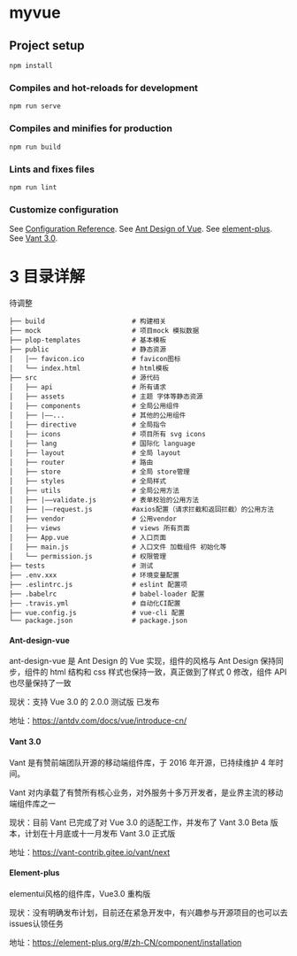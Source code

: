 # myvue

## Project setup
```
npm install
```

### Compiles and hot-reloads for development
```
npm run serve
```

### Compiles and minifies for production
```
npm run build
```

### Lints and fixes files
```
npm run lint
```

### Customize configuration
See [Configuration Reference](https://cli.vuejs.org/config/).
See [Ant Design of Vue](https://2x.antdv.com/docs/vue/introduce-cn/).
See [element-plus](https://element-plus.gitee.io/#/zh-CN/component/installation).
See [Vant 3.0](https://vant-contrib.gitee.io/vant/next).



# 3 目录详解
待调整
```
├── build                      # 构建相关
├── mock                       # 项目mock 模拟数据
├── plop-templates             # 基本模板
├── public                     # 静态资源
│   │── favicon.ico            # favicon图标
│   └── index.html             # html模板
├── src                        # 源代码
│   ├── api                    # 所有请求
│   ├── assets                 # 主题 字体等静态资源
│   ├── components             # 全局公用组件
│   ├── |——...                 # 其他的公用组件
│   ├── directive              # 全局指令
│   ├── icons                  # 项目所有 svg icons
│   ├── lang                   # 国际化 language
│   ├── layout                 # 全局 layout
│   ├── router                 # 路由
│   ├── store                  # 全局 store管理
│   ├── styles                 # 全局样式
│   ├── utils                  # 全局公用方法
│   ├── |——validate.js         # 表单校验的公用方法
│   ├── |——request.js          #axios配置（请求拦截和返回拦截）的公用方法
│   ├── vendor                 # 公用vendor
│   ├── views                  # views 所有页面
│   ├── App.vue                # 入口页面
│   ├── main.js                # 入口文件 加载组件 初始化等
│   └── permission.js          # 权限管理
├── tests                      # 测试
├── .env.xxx                   # 环境变量配置
├── .eslintrc.js               # eslint 配置项
├── .babelrc                   # babel-loader 配置
├── .travis.yml                # 自动化CI配置
├── vue.config.js              # vue-cli 配置
└── package.json               # package.json
```



#### Ant-design-vue
ant-design-vue 是 Ant Design 的 Vue 实现，组件的风格与 Ant Design 保持同步，组件的 html 结构和 css 样式也保持一致，真正做到了样式 0 修改，组件 API 也尽量保持了一致

现状：支持 Vue 3.0 的 2.0.0 测试版 已发布

地址：https://antdv.com/docs/vue/introduce-cn/

#### Vant 3.0
Vant 是有赞前端团队开源的移动端组件库，于 2016 年开源，已持续维护 4 年时间。

Vant 对内承载了有赞所有核心业务，对外服务十多万开发者，是业界主流的移动端组件库之一

现状：目前 Vant 已完成了对 Vue 3.0 的适配工作，并发布了 Vant 3.0 Beta 版本，计划在十月底或十一月发布 Vant 3.0 正式版

地址：https://vant-contrib.gitee.io/vant/next

#### Element-plus
elementui风格的组件库，Vue3.0 重构版

现状：没有明确发布计划，目前还在紧急开发中，有兴趣参与开源项目的也可以去issues认领任务

地址：https://element-plus.org/#/zh-CN/component/installation